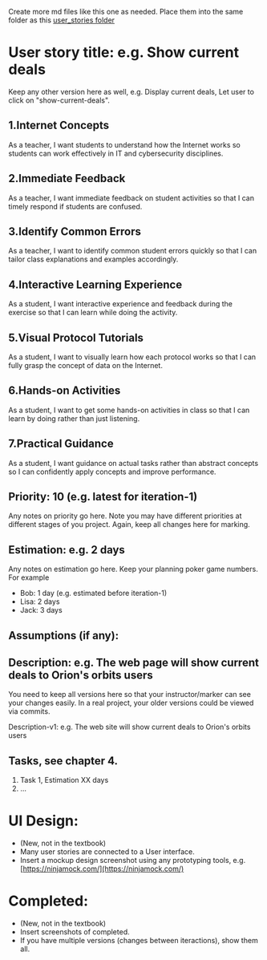 Create more md files like this one as needed. Place them into the same folder 
as this [user_stories folder](./)

# User story title: e.g. Show current deals

Keep any other version here as well, e.g. Display current deals, Let user to click on "show-current-deals".

## 1.Internet Concepts
As a teacher, I want students to understand how the Internet works so students can work effectively in IT and cybersecurity disciplines.
## 2.Immediate Feedback
As a teacher, I want immediate feedback on student activities so that I can timely respond if students are confused.
## 3.Identify Common Errors
As a teacher, I want to identify common student errors quickly so that I can tailor class explanations and examples accordingly.
## 4.Interactive Learning Experience
As a student, I want interactive experience and feedback during the exercise so that I can learn while doing the activity.
## 5.Visual Protocol Tutorials
As a student, I want to visually learn how each protocol works so that I can fully grasp the concept of data on the Internet.
## 6.Hands-on Activities
As a student, I want to get some hands-on activities in class so that I can learn by doing rather than just listening.
## 7.Practical Guidance
As a student, I want guidance on actual tasks rather than abstract concepts so I can confidently apply concepts and improve performance.

## Priority: 10 (e.g. latest for iteration-1)
Any notes on priority go here. 
Note you may have different priorities at different stages of you project.
Again, keep all changes here for marking.

## Estimation: e.g. 2 days
Any notes on estimation go here. Keep your planning poker game numbers. For example
* Bob: 1 day (e.g. estimated before iteration-1)
* Lisa: 2 days
* Jack: 3 days

## Assumptions (if any):

## Description: e.g. The web page will show current deals to Orion's orbits users
You need to keep all versions here so that your instructor/marker can see your changes easily. 
In a real project, your older versions could be viewed via commits.

Description-v1: e.g. The web site will show current deals to Orion's orbits users

## Tasks, see chapter 4.

1. Task 1, Estimation XX days
2. ...


# UI Design:
* (New, not in the textbook) 
* Many user stories are connected to a User interface.
* Insert a mockup design screenshot using any prototyping tools, e.g. [https://ninjamock.com/](https://ninjamock.com/)

# Completed:
* (New, not in the textbook) 
* Insert screenshots of completed. 
* If you have multiple versions (changes between iteractions), show them all.


